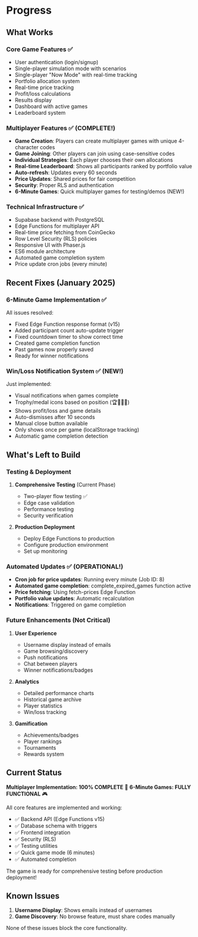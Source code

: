 # Progress

## What Works

### Core Game Features ✅
- User authentication (login/signup)
- Single-player simulation mode with scenarios
- Single-player "Now Mode" with real-time tracking
- Portfolio allocation system
- Real-time price tracking
- Profit/loss calculations
- Results display
- Dashboard with active games
- Leaderboard system

### Multiplayer Features ✅ (COMPLETE!)
- **Game Creation**: Players can create multiplayer games with unique 4-character codes
- **Game Joining**: Other players can join using case-sensitive codes
- **Individual Strategies**: Each player chooses their own allocations
- **Real-time Leaderboard**: Shows all participants ranked by portfolio value
- **Auto-refresh**: Updates every 60 seconds
- **Price Updates**: Shared prices for fair competition
- **Security**: Proper RLS and authentication
- **6-Minute Games**: Quick multiplayer games for testing/demos (NEW!)

### Technical Infrastructure ✅
- Supabase backend with PostgreSQL
- Edge Functions for multiplayer API
- Real-time price fetching from CoinGecko
- Row Level Security (RLS) policies
- Responsive UI with Phaser.js
- ES6 module architecture
- Automated game completion system
- Price update cron jobs (every minute)

## Recent Fixes (January 2025)

### 6-Minute Game Implementation ✅
All issues resolved:
- Fixed Edge Function response format (v15)
- Added participant count auto-update trigger
- Fixed countdown timer to show correct time
- Created game completion function
- Past games now properly saved
- Ready for winner notifications

### Win/Loss Notification System ✅ (NEW!)
Just implemented:
- Visual notifications when games complete
- Trophy/medal icons based on position (🏆🥈🥉🎯)
- Shows profit/loss and game details
- Auto-dismisses after 10 seconds
- Manual close button available
- Only shows once per game (localStorage tracking)
- Automatic game completion detection

## What's Left to Build

### Testing & Deployment
1. **Comprehensive Testing** (Current Phase)
   - Two-player flow testing ✅
   - Edge case validation
   - Performance testing
   - Security verification

2. **Production Deployment**
   - Deploy Edge Functions to production
   - Configure production environment
   - Set up monitoring

### Automated Updates ✅ (OPERATIONAL!)
- **Cron job for price updates**: Running every minute (Job ID: 8)
- **Automated game completion**: complete_expired_games function active
- **Price fetching**: Using fetch-prices Edge Function
- **Portfolio value updates**: Automatic recalculation
- **Notifications**: Triggered on game completion

### Future Enhancements (Not Critical)
1. **User Experience**
   - Username display instead of emails
   - Game browsing/discovery
   - Push notifications
   - Chat between players
   - Winner notifications/badges

2. **Analytics**
   - Detailed performance charts
   - Historical game archive
   - Player statistics
   - Win/loss tracking

3. **Gamification**
   - Achievements/badges
   - Player rankings
   - Tournaments
   - Rewards system

## Current Status

**Multiplayer Implementation: 100% COMPLETE** 🎉
**6-Minute Games: FULLY FUNCTIONAL** 🎮

All core features are implemented and working:
- ✅ Backend API (Edge Functions v15)
- ✅ Database schema with triggers
- ✅ Frontend integration
- ✅ Security (RLS)
- ✅ Testing utilities
- ✅ Quick game mode (6 minutes)
- ✅ Automated completion

The game is ready for comprehensive testing before production deployment!

## Known Issues

1. **Username Display**: Shows emails instead of usernames
2. **Game Discovery**: No browse feature, must share codes manually

None of these issues block the core functionality. 